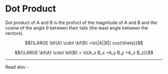 # Dot Product
Dot product of A and B is the profuct of the magnitude of A and B and the cosine of the angle ${\theta}$ between their tails (the least angle between the vectors).


$${\LARGE \bf{A} \cdot \bf{B} =\it{|A||B|} cos{\theta}}$$

$${\LARGE \bf{A} \cdot \bf{B} = \it{A_x B_x +A_y B_y +A_z B_z}}$$

---
Read also - 